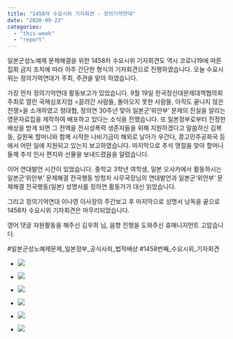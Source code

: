 ```yaml
---
title: "1458차 수요시위 기자회견 - 정의기억연대"
date: "2020-09-23"
categories: 
  - "this-week"
  - "report"
---
```


일본군성노예제 문제해결을 위한 1458차 수요시위 기자회견도 역시 코로나19에 따른 집회 금지 조치에 따라 아주 간단한 형식의 기자회견으로 진행하였습니다. 오늘 수요시위는 정의기억연대가 주최, 주관을 맡아 하였습니다.

가장 먼저 정의기억연대 활동보고가 있었습니다. 9월 19일 한국정신대문제대책협의회 주최로 열린 국제심포지엄 <끌려간 사람들, 돌아오지 못한 사람들, 아직도 끝나지 않은 전쟁>을 소개하였고 정대협, 정의연 30주년 맞아 일본군‘위안부’ 문제의 진실을 알리는 영문자료집을 제작하여 배포하고 있다는 소식을 전했습니다. 또 일본정부로부터 진정한 배상을 받게 되면 그 전액을 전시성폭력 생존자들을 위해 지원하겠다고 말씀하신 김복동, 길원옥 할머니와 함께 시작한 나비기금이 해외로 날아가 우간다, 콩고민주공화국 등에서 어떤 일에 지원되고 있는지 보고하였습니다. 마지막으로 추석 명절을 맞아 할머니들께 추석 인사 편지와 선물을 보내드렸음을 알렸습니다.

이어 연대발언 시간이 있었습니다. 중학교 3학년 여학생, 일본 오사카에서 활동하시는 일본군‘위안부’ 문제해결 전국행동 방청자 사무국장님의 연대발언과 일본군‘위안부’ 문제해결 전국행동(일본) 성명서를 정의연 활동가가 대신 읽었습니다.

그리고 정의기억연대 이나영 이사장의 주간보고 후 마지막으로 성명서 낭독을 끝으로 1458차 수요시위 기자회견은 마무리되었습니다.

영어 댓글 자원활동을 해주신 김우희 님, 음향 진행을 도와주신 휴매니지먼트 고맙습니다.

#일본군성노예제문제\_일본정부\_공식사죄\_법적배상 #1458번째\_수요시위\_기자회견

- ![](https://womenandwar.net/kr/wp-content/uploads/2020/10/크기변환IMGP0023.jpg)
    
- ![](https://womenandwar.net/kr/wp-content/uploads/2020/10/크기변환IMGP0039.jpg)
    
- ![](https://womenandwar.net/kr/wp-content/uploads/2020/10/크기변환IMGP0071.jpg)
    
- ![](https://womenandwar.net/kr/wp-content/uploads/2020/10/크기변환IMGP0113.jpg)
    
- ![](https://womenandwar.net/kr/wp-content/uploads/2020/10/크기변환IMGP9926.jpg)
    
- ![](https://womenandwar.net/kr/wp-content/uploads/2020/10/크기변환IMGP9930.jpg)

